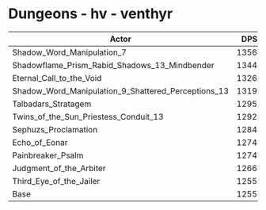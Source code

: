 # Dungeons - hv - venthyr
| Actor | DPS | Increase |
|---|:---:|:---:|
|Shadow_Word_Manipulation_7|13564|8.02%|
|Shadowflame_Prism_Rabid_Shadows_13_Mindbender|13444|7.06%|
|Eternal_Call_to_the_Void|13263|5.62%|
|Shadow_Word_Manipulation_9_Shattered_Perceptions_13|13195|5.08%|
|Talbadars_Stratagem|12958|3.19%|
|Twins_of_the_Sun_Priestess_Conduit_13|12924|2.92%|
|Sephuzs_Proclamation|12841|2.26%|
|Echo_of_Eonar|12744|1.49%|
|Painbreaker_Psalm|12742|1.47%|
|Judgment_of_the_Arbiter|12666|0.87%|
|Third_Eye_of_the_Jailer|12559|0.02%|
|Base|12557|0.00%|
